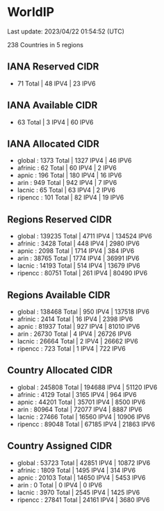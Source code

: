 # WorldIP

Last update: 2023/04/22 01:54:52 (UTC)

238 Countries in 5 regions

## IANA Reserved CIDR

- 71 Total | 48 IPV4 | 23 IPV6

## IANA Available CIDR

- 63 Total | 3 IPV4 | 60 IPV6

## IANA Allocated CIDR

- global : 1373 Total | 1327 IPV4 | 46 IPV6
- afrinic : 62 Total | 60 IPV4 | 2 IPV6
- apnic : 196 Total | 180 IPV4 | 16 IPV6
- arin : 949 Total | 942 IPV4 | 7 IPV6
- lacnic : 65 Total | 63 IPV4 | 2 IPV6
- ripencc : 101 Total | 82 IPV4 | 19 IPV6

## Regions Reserved CIDR

- global : 139235 Total | 4711 IPV4 | 134524 IPV6
- afrinic : 3428 Total | 448 IPV4 | 2980 IPV6
- apnic : 2098 Total | 1714 IPV4 | 384 IPV6
- arin : 38765 Total | 1774 IPV4 | 36991 IPV6
- lacnic : 14193 Total | 514 IPV4 | 13679 IPV6
- ripencc : 80751 Total | 261 IPV4 | 80490 IPV6

## Regions Available CIDR

- global : 138468 Total | 950 IPV4 | 137518 IPV6
- afrinic : 2414 Total | 16 IPV4 | 2398 IPV6
- apnic : 81937 Total | 927 IPV4 | 81010 IPV6
- arin : 26730 Total | 4 IPV4 | 26726 IPV6
- lacnic : 26664 Total | 2 IPV4 | 26662 IPV6
- ripencc : 723 Total | 1 IPV4 | 722 IPV6

## Country Allocated CIDR

- global : 245808 Total | 194688 IPV4 | 51120 IPV6
- afrinic : 4129 Total | 3165 IPV4 | 964 IPV6
- apnic : 44201 Total | 35701 IPV4 | 8500 IPV6
- arin : 80964 Total | 72077 IPV4 | 8887 IPV6
- lacnic : 27466 Total | 16560 IPV4 | 10906 IPV6
- ripencc : 89048 Total | 67185 IPV4 | 21863 IPV6

## Country Assigned CIDR

- global : 53723 Total | 42851 IPV4 | 10872 IPV6
- afrinic : 1809 Total | 1495 IPV4 | 314 IPV6
- apnic : 20103 Total | 14650 IPV4 | 5453 IPV6
- arin : 0 Total | 0 IPV4 | 0 IPV6
- lacnic : 3970 Total | 2545 IPV4 | 1425 IPV6
- ripencc : 27841 Total | 24161 IPV4 | 3680 IPV6
